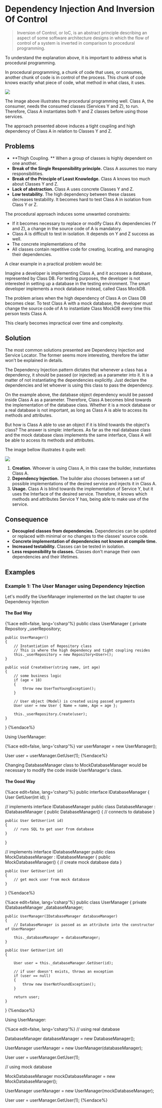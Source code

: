 # Dependency Injection And Inversion Of Control

> Inversion of Control, or IoC, is an abstract principle describing an aspect of some software architecture designs in which the flow of control of a system is inverted in comparison to procedural programming.

To understand the explanation above, it is important to address what is procedural programming.

In procedural programming, a chunk of code that uses, or consumes, another chunk of code is in control of the process. This chunk of code knows exactly what piece of code, what method in what class, it uses.

![](./res/img/figure1.png)

The image above illustrates the procedural programming well. Class A, the consumer, needs the consumed classes (Services Y and Z), to run. Therefore, Class A instantiates both Y and Z classes before using those services.

The approach presented above induces a tight coupling and high dependency of Class A in relation to Classes Y and Z.
 
## Problems

* **Thigh Coupling. ** When a group of classes is highly dependent on one another.
* **Break of the Single Responsibility principle.** Class A assumes too many responsibilities.
* **Break of the Principle of Least Knowledge.** Class A knows too much about Classes Y and Z.
* **Lack of abstraction.** Class A uses concrete Classes Y and Z.
* **Low testability.** The high dependency between these classes decreases testability. It becomes hard to test Class A in isolation from Class Y or Z.

The procedural approach induces some unwanted constraints:

* If it becomes necessary to replace or modify Class A's dependencies (Y and Z), a change in the source code of A is mandatory.
* Class A is difficult to test in isolation. It depends on Y and Z success as well.
* The concrete implementations of the 
* All classes contain repetitive code for creating, locating, and managing their dependencies.

A clear example in a practical problem would be:

Imagine a developer is implementing Class A, and it accesses a database, represented by Class DB. For testing purposes, the developer is not interested in setting up a database in the testing environment. The smart developer implements a mock database instead, called Class MockDB.

The problem arises when the high dependency of Class A on Class DB becomes clear. To test Class A with a mock database, the developer must change the source code of A to instantiate Class MockDB every time this person tests Class A.

This clearly becomes impractical over time and complexity.

## Solution

The most common solutions presented are Dependency Injection and Service Locator. The former seems more interesting, therefore the latter won't be explained in details.

The Dependency Injection pattern dictates that whenever a class has a dependency, it should be passed (or injected) as a parameter into it. It is a matter of not instantiating the dependencies explicitly. Just declare the dependencies and let whoever is using this class to pass the dependency.

On the example above, the database object dependency would be passed inside Class A as a parameter. Therefore, Class A becomes blind towards the implementation of the database class. Whether it is a mock database or a real database is not important, as long as Class A is able to access its methods and attributes.

But how is Class A able to use an object if it is blind towards the object's class? The answer is simple: interfaces. As far as the real database class and the mock database class implements the same interface, Class A will be able to access its methods and attributes.

The image bellow illustrates it quite well:

![](./res/img/figure2.png)

1. **Creation.** Whoever is using Class A, in this case the builder, instantiates Class A.
2. **Dependency Injection.** The builder also chooses between a set of possible implementations of the desired service and injects it in Class A.
3. **Usage.** Class A is blind towards the implementation of Service Y, but it uses the Interface of the desired service. Therefore, it knows which methods and attributes Service Y has, being able to make use of the service.

## Consequence

* **Decoupled classes from dependencies.** Dependencies can be updated or replaced with minimal or no changes to the classes' source code.
* **Concrete implementation of dependencies not known at compile time.**
* **Increased testability.** Classes can be tested in isolation.
* **Less responsibility to classes.** Classes don't manage their own dependencies and their lifetimes.

## Examples

### Example 1: The User Manager using Dependency Injection

Let's modify the UserManager implemented on the last chapter to use Dependency Injection

#### The Bad Way

{%ace edit=false, lang='csharp'%}
public class UserManager
{
    private Repository<User> _userRepository;

    public UserManager()
    {
        // Instantiation of Repository class
        // This is where the high dependency and tight coupling resides
        this._userRepository = new Repository<User>();
    }

    public void CreateUser(string name, int age)
    {
        // some business logic
        if (age < 18)
        {
            throw new UserTooYoungException();
        }

        // User object (Model) is created using passed arguments
        User user = new User { Name = name, Age = age };

        this._userRepository.Create(user);
    }
}
{%endace%}

Using UserManager:

{%ace edit=false, lang='csharp'%}
var userManager = new UserManager();

User user = userManager.GetUser(1);
{%endace%}

Changing DatabaseManager class to MockDatabaseManager would be necessary to modify the code inside UserManager's class.

#### The Good Way

{%ace edit=false, lang='csharp'%}
public interface IDatabaseManager
{
    User GetUser(int id);
}

// implements interface IDatabaseManager
public class DatabaseManager : IDatabaseManager
{
    public DatabaseManager()
    {
        // connects to database
    }

    public User GetUser(int id)
    {
        // runs SQL to get user from database
    }
}

// implements interface IDatabaseManager
public class MockDatabaseManager : IDatabaseManager
{
    public MockDatabaseManager()
    {
        // create mock database data
    }


    public User GetUser(int id)
    {
        // get mock user from mock database
    }
}
{%endace%}

{%ace edit=false, lang='csharp'%}
public class UserManager
{
    private IDatabaseManager _databaseManager;

    public UserManager(IDatabaseManager databaseManager)
    {
        // DatabaseManager is passed as an attribute into the constructor of UserManager

        this._databaseManager = databaseManager;
    }

    public User GetUser(int id)
    {

        User user = this._databaseManager.GetUser(id);

        // if user doesn't exists, throws an exception
        if (user == null)
        {
            throw new UserNotFoundException();
        }

        return user;
    }
}
{%endace%}

Using UserManager:

{%ace edit=false, lang='csharp'%}
// using real database

DatabaseManager databaseManager = new DatabaseManager();

UserManager userManager = new UserManager(databaseManager);

User user = userManager.GetUser(1);

// using mock database

MockDatabaseManager mockDatabaseManager = new MockDatabaseManager();

UserManager userManager = new UserManager(mockDatabaseManager);

User user = userManager.GetUser(1);
{%endace%}

